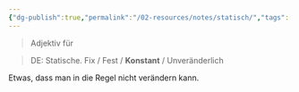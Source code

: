 ```yaml
---
{"dg-publish":true,"permalink":"/02-resources/notes/statisch/","tags":["abkürzung"],"noteIcon":""}
---
```


> Adjektiv für 
<div class="transclusion internal-embed is-loaded"><div class="markdown-embed">




>DE: Statische.
>Fix / Fest / **Konstant** / Unveränderlich

Etwas, dass man in die Regel nicht verändern kann.



</div></div>
